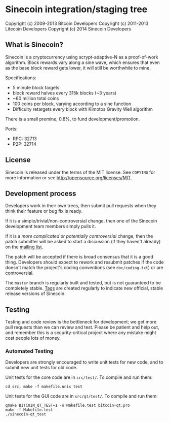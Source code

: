 Sinecoin integration/staging tree
================================

Copyright (c) 2009-2013 Bitcoin Developers
Copyright (c) 2011-2013 Litecoin Developers
Copyright (c) 2014 Sinecoin Developers

What is Sinecoin?
----------------

Sinecoin is a cryptocurrency using scrypt-adaptive-N as a proof-of-work algorithm. Block rewards vary along a sine wave, which ensures that even as the base block reward gets lower, it will still be worthwhile to mine.

Specifications: 

 - 5 minute block targets
 - block reward halves every 315k blocks (~3 years)
 - ~60 million total coins
 - 100 coins per block, varying according to a sine function
 - Difficulty retargets every block with Kimotos Gravity Well algorithm

There is a small premine, 0.8%, to fund development/promotion.
 
Ports:

 - RPC: 32713
 - P2P: 32714


License
-------

Sinecoin is released under the terms of the MIT license. See `COPYING` for more
information or see http://opensource.org/licenses/MIT.

Development process
-------------------

Developers work in their own trees, then submit pull requests when they think
their feature or bug fix is ready.

If it is a simple/trivial/non-controversial change, then one of the Sinecoin
development team members simply pulls it.

If it is a *more complicated or potentially controversial* change, then the patch
submitter will be asked to start a discussion (if they haven't already) on the
[mailing list](http://sourceforge.net/mailarchive/forum.php?forum_name=bitcoin-development).

The patch will be accepted if there is broad consensus that it is a good thing.
Developers should expect to rework and resubmit patches if the code doesn't
match the project's coding conventions (see `doc/coding.txt`) or are
controversial.

The `master` branch is regularly built and tested, but is not guaranteed to be
completely stable. [Tags](https://github.com/bitcoin/bitcoin/tags) are created
regularly to indicate new official, stable release versions of Sinecoin.

Testing
-------

Testing and code review is the bottleneck for development; we get more pull
requests than we can review and test. Please be patient and help out, and
remember this is a security-critical project where any mistake might cost people
lots of money.

### Automated Testing

Developers are strongly encouraged to write unit tests for new code, and to
submit new unit tests for old code.

Unit tests for the core code are in `src/test/`. To compile and run them:

    cd src; make -f makefile.unix test

Unit tests for the GUI code are in `src/qt/test/`. To compile and run them:

    qmake BITCOIN_QT_TEST=1 -o Makefile.test bitcoin-qt.pro
    make -f Makefile.test
    ./sinecoin-qt_test

